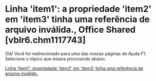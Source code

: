 
# Linha 'item1': a propriedade 'item2' em 'item3' tinha uma referência de arquivo inválida., Office Shared [vblr6.chm1117743]

Olá! Você foi redirecionado para uma das nossas páginas de Ajuda F1. Selecione o tópico que estava procurando abaixo.

[Linha 'item1': propriedade 'item2' em 'item3' tinha uma referência de arquivo inválido.](http://msdn.microsoft.com/library/ecd75730-239d-d92c-5581-37031b4ee7c3%28Office.15%29.aspx)
